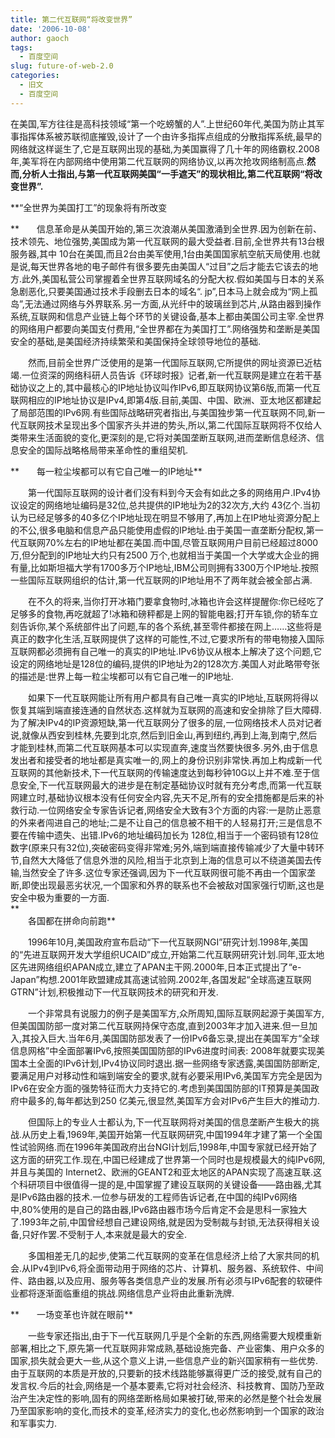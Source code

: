 ```yaml
---
title: 第二代互联网“将改变世界”
date: '2006-10-08'
author: gaoch
tags:
  - 百度空间
slug: future-of-web-2.0
categories:
  - 旧文
  - 百度空间
---
```


在美国,军方往往是高科技领域“第一个吃螃蟹的人”.上世纪60年代,美国为防止其军事指挥体系被苏联彻底摧毁,设计了一个由许多指挥点组成的分散指挥系统,最早的网络就这样诞生了,它是互联网出现的基础,为美国赢得了几十年的网络霸权.2008年,美军将在内部网络中使用第二代互联网的网络协议,以再次抢攻网络制高点.**然而,分析人士指出,与第一代互联网美国“一手遮天”的现状相比,第二代互联网“将改变世界”.**  
  
**“全世界为美国打工”的现象将有所改变  
  
**　　信息革命是从美国开始的,第三次浪潮从美国激涌到全世界.因为创新在前、技术领先、地位强势,美国成为第一代互联网的最大受益者.目前,全世界共有13台根服务器,其中
10台在美国,而且2台由美军使用,1台由美国国家航空航天局使用.也就是说,每天世界各地的电子邮件有很多要先由美国人“过目”之后才能去它该去的地方.此外,美国私营公司掌握着全世界互联网域名的分配大权.假如美国与日本的关系急剧恶化,只要美国通过技术手段删去日本的域名“.
jp”,日本马上就会成为“网上孤岛”,无法通过网络与外界联系.另一方面,从光纤中的玻璃丝到芯片,从路由器到操作系统,互联网和信息产业链上每个环节的关键设备,基本上都由美国公司主宰.全世界的网络用户都要向美国支付费用,“全世界都在为美国打工”.网络强势和垄断是美国安全的基础,是美国经济持续繁荣和美国保持全球领导地位的基础.  
  
　　然而,目前全世界广泛使用的是第一代国际互联网,它所提供的网址资源已近枯竭.一位资深的网络科研人员告诉《环球时报》记者,新一代互联网是建立在若干基础协议之上的,其中最核心的IP地址协议叫作IPv6,即互联网协议第6版,而第一代互联网相应的IP地址协议是IPv4,即第4版.目前,美国、中国、欧洲、亚太地区都建起了局部范围的IPv6网.有些国际战略研究者指出,与美国独步第一代互联网不同,新一代互联网技术呈现出多个国家齐头并进的势头,所以,第二代国际互联网将不仅给人类带来生活面貌的变化,更深刻的是,它将对美国垄断互联网,进而垄断信息经济、信息安全的国际战略格局带来革命性的重组契机.  
  
**　　每一粒尘埃都可以有它自己唯一的IP地址**  
  
　　第一代国际互联网的设计者们没有料到今天会有如此之多的网络用户.IPv4协议设定的网络地址编码是32位,总共提供的IP地址为2的32次方,大约
43亿个.当初认为已经足够多的40多亿个IP地址现在明显不够用了,再加上在IP地址资源分配上的不公,很多电脑和信息产品只能使用虚假的IP地址.由于美国一直垄断分配权,第一代互联网70%左右的IP地址都在美国.而中国,尽管互联网用户目前已经超过8000万,但分配到的IP地址大约只有2500
万个,也就相当于美国一个大学或大企业的拥有量,比如斯坦福大学有1700多万个IP地址,IBM公司则拥有3300万个IP地址.按照一些国际互联网组织的估计,第一代互联网的IP地址用不了两年就会被全部占满.  
  
　　在不久的将来,当你打开冰箱门要拿食物时,冰箱也许会这样提醒你:你已经吃了足够多的食物,再吃就超了!冰箱和磅秤都是上网的智能电器;打开车锁,你的轿车立刻告诉你,某个系统部件出了问题,车的各个系统,甚至零件都接在网上……这些将是真正的数字化生活,互联网提供了这样的可能性,不过,它要求所有的带电物接入国际互联网都必须拥有自己唯一的真实的IP地址.IPv6协议从根本上解决了这个问题,它设定的网络地址是128位的编码,提供的IP地址为2的128次方.美国人对此略带夸张的描述是:世界上每一粒尘埃都可以有它自己唯一的IP地址.  
  
　　如果下一代互联网能让所有用户都具有自己唯一真实的IP地址,互联网将得以恢复其端到端直接连通的自然状态.这样就为互联网的高速和安全排除了巨大障碍.为了解决IPv4的IP资源短缺,第一代互联网分了很多的层,一位网络技术人员对记者说,就像从西安到桂林,先要到北京,然后到旧金山,再到纽约,再到上海,到南宁,然后才能到桂林,而第二代互联网基本可以实现直奔,速度当然要快很多.另外,由于信息发出者和接受者的地址都是真实唯一的,网上的身份识别非常快.再加上构成新一代互联网的其他新技术,下一代互联网的传输速度达到每秒钟10G以上并不难.至于信息安全,下一代互联网最大的进步是在制定基础协议时就有充分考虑,而第一代互联网建立时,基础协议根本没有任何安全内容,先天不足,所有的安全措施都是后来的补救行动.一位网络安全专家告诉记者,网络安全大致有3个方面的内容:一是防止恶意的外来者闯进自己的地址;二是不让自己的信息被不相干的人轻易打开;三是信息不要在传输中遗失、出错.IPv6的地址编码加长为
128位,相当于一个密码锁有128位数字(原来只有32位),突破密码变得非常难;另外,端到端直接传输减少了大量中转环节,自然大大降低了信息外泄的风险,相当于北京到上海的信息可以不绕道美国去传输,当然安全了许多.这位专家还强调,因为下一代互联网很可能不再由一个国家垄断,即使出现最恶劣状况,一个国家和外界的联系也不会被敌对国家强行切断,这也是安全中极为重要的一方面.  
**  
　　各国都在拼命向前跑**  
  
　　1996年10月,美国政府宣布启动“下一代互联网NGI”研究计划.1998年,美国的“先进互联网开发大学组织UCAID”成立,开始第二代互联网研究计划.同年,亚太地区先进网络组织APAN成立,建立了APAN主干网.2000年,日本正式提出了“e-Japan”构想.2001年欧盟建成其高速试验网.2002年,各国发起“全球高速互联网GTRN”计划,积极推动下一代互联网技术的研究和开发.  
  
　　一个非常具有说服力的例子是美国军方,众所周知,国际互联网起源于美国军方,但美国国防部一度对第二代互联网持保守态度,直到2003年才加入进来.但一旦加入,其投入巨大.当年6月,美国国防部发表了一份IPv6备忘录,提出在美国军方“全球信息网格”中全面部署IPv6,按照美国国防部的IPv6进度时间表:
2008年就要实现美国本土全面的IPv6计划,IPv4协议同时退出.据一些网络专家透露,美国国防部断定,要满足用户对移动性和端到端安全的要求,就有必要采用IPv6,美国军方完全是因为IPv6在安全方面的强势特征而大力支持它的.考虑到美国国防部的IT预算是美国政府中最多的,每年都达到250
亿美元,很显然,美国军方会对IPv6产生巨大的推动力.  
  
　　但国际上的专业人士都认为,下一代互联网将对美国的信息垄断产生极大的挑战.从历史上看,1969年,美国开始第一代互联网研究,中国1994年才建了第一个全国性试验网络.而在1996年美国政府出台NGI计划后,1998年,中国专家就已经开始了这方面的研究工作.现在,中国已经建成了世界第一个同时也是规模最大的纯IPv6网,并且与美国的
Internet2、欧洲的GEANT2和亚太地区的APAN实现了高速互联.这个科研项目中很值得一提的是,中国掌握了建设互联网的关键设备——路由器,尤其是IPv6路由器的技术.一位参与研发的工程师告诉记者,在中国的纯IPv6网络中,80%使用的是自己的路由器,IPv6路由器市场今后肯定不会是思科一家独大了.1993年之前,中国曾经想自己建设网络,就是因为受制裁与封锁,无法获得相关设备,只好作罢.不受制于人,本来就是最大的安全.  
  
　　多国相差无几的起步,使第二代互联网的变革在信息经济上给了大家共同的机会.从IPv4到IPv6,将全面带动用于网络的芯片、计算机、服务器、系统软件、中间件、路由器,以及应用、服务等各类信息产业的发展.所有必须与IPv6配套的软硬件业都将逐渐面临重组的挑战.网络信息产业将由此重新洗牌.  
  
**　　一场变革也许就在眼前**  
  
　　一些专家还指出,由于下一代互联网几乎是个全新的东西,网络需要大规模重新部署,相比之下,原先第一代互联网非常成熟,基础设施完备、产业密集、用户众多的国家,损失就会更大一些,从这个意义上讲,一些信息产业的新兴国家稍有一些优势.由于互联网的本质是开放的,只要新的技术线路能够赢得更广泛的接受,就有自己的发言权.今后的社会,网络是一个基本要素,它将对社会经济、科技教育、国防乃至政治产生决定性的影响,固有的网络垄断格局如果被打破,带来的必然是整个社会发展乃至国家影响的变化,而技术的变革,经济实力的变化,也必然影响到一个国家的政治和军事实力.

